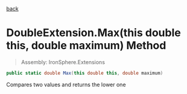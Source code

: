 ﻿

[back](/IronSphere.Extensions/types/DoubleExtension)

# DoubleExtension.Max(this double this, double maximum) Method

> Assembly: IronSphere.Extensions

```csharp
public static double Max(this double this, double maximum)
```

Compares two values and returns the lower one

 